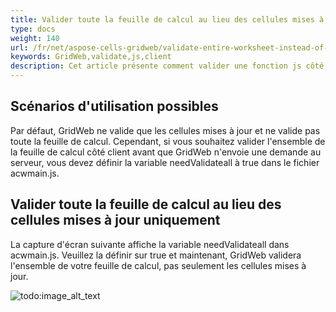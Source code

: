```yaml
---
title: Valider toute la feuille de calcul au lieu des cellules mises à jour uniquement
type: docs
weight: 140
url: /fr/net/aspose-cells-gridweb/validate-entire-worksheet-instead-of-only-the-updated-cells/
keywords: GridWeb,validate,js,client
description: Cet article présente comment valider une fonction js côté client dans GridWeb.
---
```


## **Scénarios d'utilisation possibles**
Par défaut, GridWeb ne valide que les cellules mises à jour et ne valide pas toute la feuille de calcul. Cependant, si vous souhaitez valider l'ensemble de la feuille de calcul côté client avant que GridWeb n'envoie une demande au serveur, vous devez définir la variable needValidateall à true dans le fichier acwmain.js.
## **Valider toute la feuille de calcul au lieu des cellules mises à jour uniquement**
La capture d'écran suivante affiche la variable needValidateall dans acwmain.js. Veuillez la définir sur true et maintenant, GridWeb validera l'ensemble de votre feuille de calcul, pas seulement les cellules mises à jour.

![todo:image_alt_text](validate-entire-worksheet-instead-of-only-the-updated-cells_1.png)
